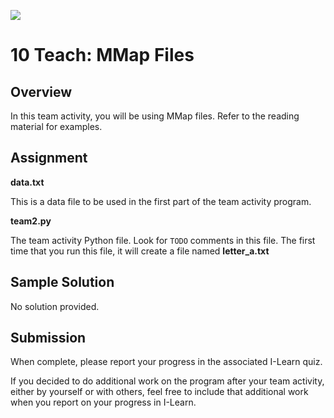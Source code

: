 ![](../site/banner.png)

# 10 Teach: MMap Files

## Overview

In this team activity, you will be using MMap files.  Refer to the reading material for examples.

## Assignment

**data.txt**

This is a data file to be used in the first part of the team activity program.

**team2.py**

The team activity Python file.  Look for `TODO` comments in this file.  The first time that you run this file, it will create a file named **letter_a.txt**

## Sample Solution

No solution provided.

## Submission

When complete, please report your progress in the associated I-Learn quiz.

If you decided to do additional work on the program after your team activity, either by yourself or with others, feel free to include that additional work when you report on your progress in I-Learn.

